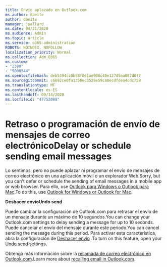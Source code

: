 ```yaml
---
title: Envío aplazado en Outlook.com
ms.author: daeite
author: daeite
manager: joallard
ms.date: 04/21/2020
ms.audience: Admin
ms.topic: article
ms.service: o365-administration
ROBOTS: NOINDEX, NOFOLLOW
localization_priority: Normal
ms.collection: Adm_O365
ms.custom:
- "2380"
- "9000544"
ms.openlocfilehash: deb5394cc0b88f061ae908c40e127d9aa087d077
ms.sourcegitcommit: c6692ce0fa1358ec3529e59ca0ecdfdea4cdc759
ms.translationtype: MT
ms.contentlocale: es-ES
ms.lasthandoff: 09/14/2020
ms.locfileid: "47752088"
---
```

# <a name="delay-or-schedule-sending-email-messages"></a><span data-ttu-id="a8568-102">Retraso o programación de envío de mensajes de correo electrónico</span><span class="sxs-lookup"><span data-stu-id="a8568-102">Delay or schedule sending email messages</span></span>

<span data-ttu-id="a8568-103">Lo sentimos, pero no puede aplazar ni programar el envío de mensajes de correo electrónico en una aplicación móvil o un explorador Web.</span><span class="sxs-lookup"><span data-stu-id="a8568-103">Sorry, but you can't defer or schedule the sending of email messages in a mobile app or web browser.</span></span> <span data-ttu-id="a8568-104">Para ello, use [Outlook para Windows o Outlook para Mac](https://products.office.com/outlook/email-and-calendar-software-microsoft-outlook).</span><span class="sxs-lookup"><span data-stu-id="a8568-104">To do this, use [Outlook for Windows or Outlook for Mac](https://products.office.com/outlook/email-and-calendar-software-microsoft-outlook).</span></span>

<span data-ttu-id="a8568-105">**Deshacer envío**</span><span class="sxs-lookup"><span data-stu-id="a8568-105">**Undo send**</span></span>

<span data-ttu-id="a8568-106">Puede cambiar la configuración de Outlook.com para retrasar el envío de un mensaje durante un máximo de 10 segundos.</span><span class="sxs-lookup"><span data-stu-id="a8568-106">You can change your Outlook.com settings to delay sending a message for up to 10 seconds.</span></span> <span data-ttu-id="a8568-107">Puede cancelar el envío del mensaje durante este período.</span><span class="sxs-lookup"><span data-stu-id="a8568-107">You can cancel sending the message during this period.</span></span> <span data-ttu-id="a8568-108">Para activar esta característica, abra la configuración de [Deshacer envío](https://outlook.live.com/mail/options/mail/messageContent/undoSend) .</span><span class="sxs-lookup"><span data-stu-id="a8568-108">To turn on this feature, open your [Undo send](https://outlook.live.com/mail/options/mail/messageContent/undoSend) settings.</span></span>

<span data-ttu-id="a8568-109">Obtenga más información sobre la [rellamada de correo electrónico en Outlook.com](https://support.office.com/article/c069ddde-5282-4085-8f4c-d7b133324f8a?wt.mc_id=Office_Outlook_com_Alchemy).</span><span class="sxs-lookup"><span data-stu-id="a8568-109">Learn more about [recalling email in Outlook.com](https://support.office.com/article/c069ddde-5282-4085-8f4c-d7b133324f8a?wt.mc_id=Office_Outlook_com_Alchemy).</span></span>